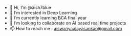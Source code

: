 - 👋 Hi, I’m @aish7blue
- 👀 I’m interested in Deep Learning
- 🌱 I’m currently learning BCA final year
- 💞️ I’m looking to collaborate on AI based real time projects
- 📫 How to reach me : aiswariyaajayasankar@gmail.com

<!---
aish7blue/aish7blue is a ✨ special ✨ repository because its `README.md` (this file) appears on your GitHub profile.
You can click the Preview link to take a look at your changes.
--->

